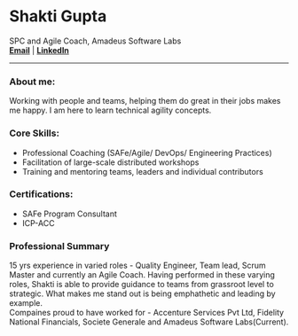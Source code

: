 
# Shakti Gupta 
SPC and Agile Coach, Amadeus Software Labs  
[**Email**](mailto:shakticv@gmail.com) | [**LinkedIn**](http://linkedin.com/in/shakti-gupta)  

***
### About me:
Working with people and teams, helping them do great in their jobs makes me happy. I am here to learn technical agility concepts.  

### Core Skills:
- Professional Coaching (SAFe/Agile/ DevOps/ Engineering Practices)
- Facilitation of large-scale distributed workshops
- Training and mentoring teams, leaders and individual contributors

### Certifications:
- SAFe Program Consultant 
- ICP-ACC

### Professional Summary  
15 yrs experience in varied roles - Quality Engineer, Team lead, Scrum Master and currently an Agile Coach. Having performed in these varying roles, Shakti is able to provide guidance to teams from grassroot level to strategic. What makes me stand out is being emphathetic and leading by example.  
Compaines proud to have worked for - Accenture Services Pvt Ltd, Fidelity National Financials, Societe Generale and Amadeus Software Labs(Current).
